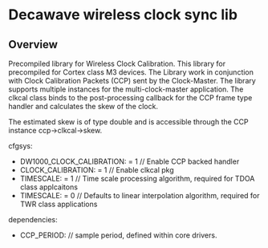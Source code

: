 <!--
#
# Licensed to the Apache Software Foundation (ASF) under one
# or more contributor license agreements.  See the NOTICE file
# distributed with this work for additional information
# regarding copyright ownership.  The ASF licenses this file
# to you under the Apache License, Version 2.0 (the
# "License"); you may not use this file except in compliance
# with the License.  You may obtain a copy of the License at
#
# http://www.apache.org/licenses/LICENSE-2.0
#
# Unless required by applicable law or agreed to in writing,
# software distributed under the License is distributed on an
# "AS IS" BASIS, WITHOUT WARRANTIES OR CONDITIONS OF ANY
#  KIND, either express or implied.  See the License for the
# specific language governing permissions and limitations
# under the License.
#
-->

# Decawave wireless clock sync lib

## Overview

Precompiled library for Wireless Clock Calibration. This library for precompiled for Cortex class M3 devices. The Library work in conjunction with Clock Calibration Packets (CCP) sent by the Clock-Master. The library supports multiple instances for the multi-clock-master application. The clkcal class binds to the post-processing callback for the CCP frame type handler and calculates the skew of the clock. 

The estimated skew is of type double and is accessible through the CCP instance ccp->clkcal->skew.

cfgsys:
*    DW1000_CLOCK_CALIBRATION: = 1   // Enable CCP backed handler
*    CLOCK_CALIBRATION: = 1          // Enable clkcal pkg
*    TIMESCALE: = 1                  // Time scale processing algorithm, required for TDOA class applcaitons
*    TIMESCALE: = 0                  // Defaults to linear interpolation algorithm, required for TWR class applications

dependencies:
*    CCP_PERIOD:                     // sample period, defined within core drivers. 
